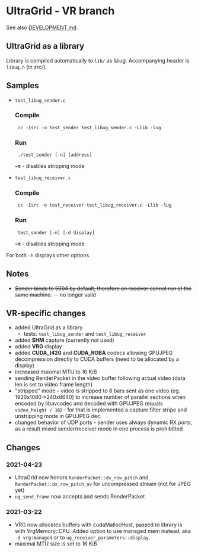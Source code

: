 UltraGrid - VR branch
=====================

See also [DEVELOPMENT.md](DEVELOPMENT.md).

UltraGrid as a library
----------------------
Library is compiled automatically to `lib/` as _libug_. Accompanying
header is `libug.h` (in _src/_).

## Samples
* `test_libug_sender.c`

   ### Compile

       cc -Isrc -o test_sender test_libug_sender.c -Llib -lug

   ### Run

       ./test_sender [-n] [address]

   **-n** - disables stripping mode

* `test_libug_receiver.c`

   ### Compile

       cc -Isrc -o test_receiver test_libug_receiver.c -Llib -lug

   ### Run

       test_sender [-n] [-d display]

   **-n** - disables stripping mode

For both `-h` displays other options.

## Notes

* <del>Sender binds to 5004 by default, therefore an receiver cannot run at the same machine.</del> -- no longer valid

VR-specific changes
---------------------

- added UltraGrid as a library
  * tests: `test_libug_sender` and `test_libug_receiver`
- added **SHM** capture (currently not used)
- added **VRG** display
- added **CUDA\_I420** and **CUDA\_RGBA** codecs allowing GPUJPEG decompression
  directly to CUDA buffers (need to be allocated by a display)
- increased maximal MTU to 16 KiB
- sending RenderPacket in the video buffer following actual video (data len
  is set to video frame length)
- "stripped" mode - video is stripped to 8 bars sent as one video (eg.
  1920x1080->240x8640) to increase number of parallel sections when encoded by
  libavcodec and decoded with GPUJPEG (equals `video_height / 16`) - for that
  is implemented a capture filter stripe and unstripping mode in GPUJPEG dec.
- changed behavior of UDP ports - sender uses always dynamic RX ports, as a result
  mixed sender/receiver mode in one process is prohibitted

Changes
---------

### 2021-04-23
- UltraGrid now honors `RenderPacket::dx_row_pitch` and `RenderPacket::dx_row_pitch_uv`
  for uncompressed stream (not for JPEG yet)
- `ug_send_frame` now accepts and sends RenderPacket

### 2021-03-22
- VRG now allocates buffers with cudaMallocHost, passed to library is with
  VrgMemory::CPU. Added option to use managed mem instead, aka `-d vrg:managed`
  or to `ug_receiver_parameters::display`.
- maximal MTU size is set to 16 KiB

